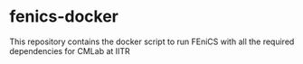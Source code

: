# fenics-docker
This repository contains the docker script to run FEniCS with all the required dependencies for CMLab at IITR
